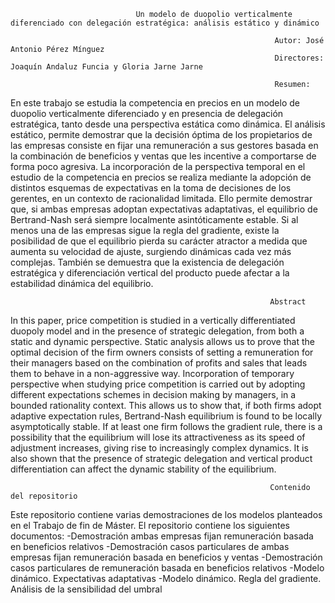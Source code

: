                                 Un modelo de duopolio verticalmente diferenciado con delegación estratégica: análisis estático y dinámico

                                                               Autor: José Antonio Pérez Mínguez
                                                               Directores: Joaquín Andaluz Funcia y Gloria Jarne Jarne

                                                               Resumen:

En este trabajo se estudia la competencia en precios en un modelo de duopolio verticalmente diferenciado y en presencia de delegación estratégica, tanto desde una perspectiva estática como dinámica.
El análisis estático, permite demostrar que la decisión óptima de los propietarios de las empresas consiste en fijar una remuneración a sus gestores basada en la combinación de beneficios y ventas que les incentive a comportarse de forma poco agresiva. 
La incorporación de la perspectiva temporal en el estudio de la competencia en precios se realiza mediante la adopción de distintos esquemas de expectativas en la toma de decisiones de los gerentes, en un contexto de racionalidad limitada. Ello permite demostrar que, si ambas empresas adoptan expectativas adaptativas, el equilibrio de Bertrand-Nash será siempre localmente asintóticamente estable. Si al menos una de las empresas sigue la regla del gradiente, existe la posibilidad de que el equilibrio pierda su carácter atractor a medida que aumenta su velocidad de ajuste, surgiendo dinámicas cada vez más complejas. También se demuestra que la existencia de delegación estratégica y diferenciación vertical del producto puede afectar a la estabilidad dinámica del equilibrio.

                                                              Abstract

In this paper, price competition is studied in a vertically differentiated duopoly model and in the presence of strategic delegation, from both a static and dynamic perspective.
Static analysis allows us to prove that the optimal decision of the firm owners consists of setting a remuneration for their managers based on the combination of profits and sales that leads them to behave in a non-aggressive way.
Incorporation of temporary perspective when studying price competition is carried out by adopting different expectations schemes in decision making by managers, in a bounded rationality context. This allows us to show that, if both firms adopt adaptive expectation rules, Bertrand-Nash equilibrium is found to be locally asymptotically stable. If at least one firm follows the gradient rule, there is a possibility that the equilibrium will lose its attractiveness as its speed of adjustment increases, giving rise to increasingly complex dynamics. It is also shown that the presence of strategic delegation and vertical product differentiation can affect the dynamic stability of the equilibrium.

                                                              Contenido del repositorio
Este repositorio contiene varias demostraciones de los modelos planteados en el Trabajo de fin de Máster. El repositorio contiene los siguientes documentos:
-Demostración ambas empresas fijan remuneración basada en beneficios relativos
-Demostración casos particulares de ambas empresas fijan remuneración basada en beneficios y ventas
-Demostración casos particulares de remuneración basada en beneficios relativos
-Modelo dinámico. Expectativas adaptativas
-Modelo dinámico. Regla del gradiente. Análisis de la sensibilidad del umbral

